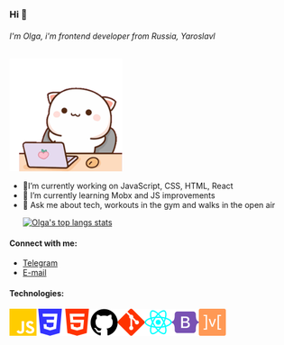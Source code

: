 ### Hi 👋
###### I'm Olga, i'm frontend developer from Russia, Yaroslavl

<p align="justify">
   <img
      width="200"
      src="image/peach-goma.gif"
      alt="cat-developer"
    />
</p>

- 🔭I’m currently working on JavaScript, CSS, HTML, React
- 🌱 I’m currently learning Mobx and JS improvements
- 💬 Ask me about tech, workouts in the gym and walks in the open air
  <p align="justify">
     <a href="https://github.com/OlgaLosikova/OlgaLosikova/">
    <img
      height="150"
      src="https://github-readme-stats.vercel.app/api/top-langs/?username=OlgaLosikova&layout=compact&langs_count=6"
      alt="Olga's top langs stats"
    />
  </a>  
</p>

#### Connect with me:
- [Telegram](https://t.me/snailINtime)
- [E-mail](techtigra@gmail.com)

#### Technologies:
![SVG Image](svg/javascript.svg)![SVG Image](svg/css3.svg)![SVG Image](svg/html5.svg)![SVG Image](svg/github.svg)![SVG Image](svg/git.svg)![SVG Image](svg/react.svg)![SVG Image](svg/bootstrap.svg)![SVG Image](svg/mobx.svg)


